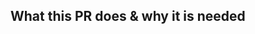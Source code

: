 <!--
Thanks for sending a pull request!

Please follow contribution guidelines at https://github.com/tecton-ai/terraform-aws-tecton-setup/blob/master/CONTRIBUTING.md#contribution-checklist
-->

## What this PR does & why it is needed
